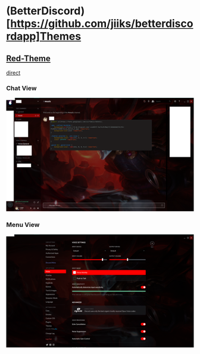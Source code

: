 # (BetterDiscord)[https://github.com/jiiks/betterdiscordapp]Themes
## [Red-Theme](/Red.theme.css) 
[direct](https://raw.githubusercontent.com/LoggeL/BetterDiscordThemes/master/Red.theme.css)
### Chat View
![ChatView](/Screenshots/RedInterface.png)
### Menu View
![MenuView](Screenshots/RedMenu.png)
